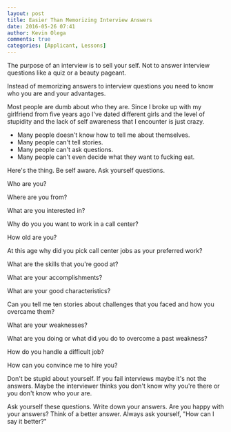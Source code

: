 ```yaml
---
layout: post
title: Easier Than Memorizing Interview Answers
date: 2016-05-26 07:41
author: Kevin Olega
comments: true
categories: [Applicant, Lessons]
---
```

The purpose of an interview is to sell your self. Not to answer interview questions like a quiz or a beauty pageant.

Instead of memorizing answers to interview questions you need to know who you are and your advantages.

Most people are dumb about who they are. Since I broke up with my girlfriend from five years ago I've dated different girls and the level of stupidity and the lack of self awareness that I encounter is just crazy.

<ul>
    <li>Many people doesn't know how to tell me about themselves.</li>
    <li>Many people can't tell stories.</li>
    <li>Many people can't ask questions.</li>
    <li>Many people can't even decide what they want to fucking eat.</li>
</ul>

Here's the thing. Be self aware. Ask yourself questions.

Who are you?

Where are you from?

What are you interested in?

Why do you you want to work in a call center?

How old are you?

At this age why did you pick call center jobs as your preferred work?

What are the skills that you're good at?

What are your accomplishments?

What are your good characteristics?

Can you tell me ten stories about challenges that you faced and how you overcame them?

What are your weaknesses?

What are you doing or what did you do to overcome a past weakness?

How do you handle a difficult job?

How can you convince me to hire you?

Don't be stupid about yourself. If you fail interviews maybe it's not the answers. Maybe the interviewer thinks you don't know why you're there or you don't know who your are.

Ask yourself these questions. Write down your answers. Are you happy with your answers? Think of a better answer. Always ask yourself, "How can I say it better?"
